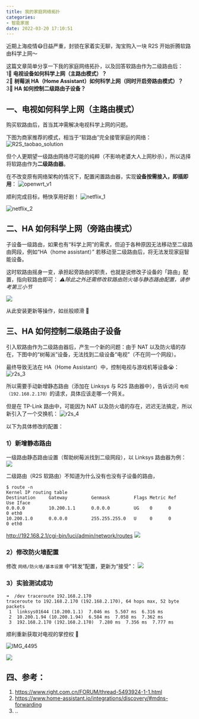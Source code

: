 ```yaml
---
title: 我的家庭网络拓扑
categories:
- 智能家居
date: 2022-03-20 17:10:51
---
```


近期上海疫情😷日益严重，封锁在家着实无聊，淘宝购入一块 R2S 开始折腾软路由科学上网～

这篇文章简单分享一下我的家庭网络拓扑，以及回答软路由作为二级路由后：   
1⃣️ **电视设备如何科学上网（主路由模式）？**   
2⃣️ **树莓派 HA（Home Assistant）如何科学上网（同时开启旁路由模式）？**   
3⃣️ **HA 如何控制二级路由子设备？**   

<!--more-->

## 一、电视如何科学上网（主路由模式）

购买软路由后，首当其冲需解决电视科学上网的问题。

下图为商家推荐的模式，相当于“软路由”完全接管家庭的网络：
![R2S_taobao_solution](../images/blog/2021-09-04-jvm-note/R2S_taobao_solution.svg) 

但个人更期望一级路由网络尽可能的纯粹（不影响老婆大人上网秒杀），所以选择将软路由作为**二级路由器**。

在不改变原有网络架构的情况下，配置闲置路由器，实现**设备按需接入，即插即用**：
![openwrt_v1](../images/blog/2021-09-04-jvm-note/openwrt_v1.svg)

顺利完成目标，畅快享用好剧！
![netflix_1](../images/blog/2021-09-04-jvm-note/netflix_1.png)

![netflix_2](../images/blog/2021-09-04-jvm-note/netflix_2.png)

## 二、HA 如何科学上网（旁路由模式）

子设备一级路由，如果也有“科学上网”的需求，但迫于各种原因无法移动至二级路由网段，例如“HA（home assistant）” 若移动至二级路由后，将无法发现家庭智能设备。

这时软路由摇身一变，承担起旁路由的职责，也就是说修改子设备的「路由」配置，指向软路由即可：
*⚠️除此之外还需修改软路由防火墙与静态路由配置，请参考第三小节*

![](../images/blog/2021-09-04-jvm-note/16477658391223.jpg)

从此安装更新等操作，如丝般顺滑 🥰


## 三、HA 如何控制二级路由子设备

引入软路由作为二级路由器后，产生一个新的问题：由于 NAT 以及防火墙的存在，下图中的“树莓派”设备，无法找到二级设备“电视”（不在同一个网段）。

最终导致无法在 HA（Home Assistant）中，控制电视与游戏机等设备😭：
![r2s_3](../images/blog/2021-09-04-jvm-note/r2s_3.svg)

所以需要手动新增静态路由（添加在 Linksys 与 R2S 路由器中），告诉访问 `电视（192.168.2.170）`的请求，具体应该走哪一个网关。

但是在 TP-Link 路由中，可能因为 NAT 以及防火墙的存在，迟迟无法搞定，所以新引入了一个交换机：
![r2s_4](../images/blog/2021-09-04-jvm-note/r2s_4.svg)


以下为具体修改的配置：

### 1）新增静态路由
一级路由静态路由设置（帮助树莓派找到二级网段），以 Linksys 路由器为例：
![](../images/blog/2021-09-04-jvm-note/16476806894838.jpg)

二级路由（R2S 软路由）不知道为什么没有也没有子设备的路由，

```shell
$ route -n  
Kernel IP routing table
Destination     Gateway         Genmask         Flags Metric Ref    Use Iface
0.0.0.0         10.200.1.1      0.0.0.0         UG    0      0        0 eth0
10.200.1.0      0.0.0.0         255.255.255.0   U     0      0        0 eth0
```

http://192.168.2.1/cgi-bin/luci/admin/network/routes
![](../images/blog/2021-09-04-jvm-note/16477510448050.jpg)

### 2）修改防火墙配置
修改 `网络/防火墙/基本设置` 中“转发”配置，更新为“接受”：
![](../images/blog/2021-09-04-jvm-note/16477634717388.jpg)

### 3）实验测试成功

```shell
➜  /dev traceroute 192.168.2.170
traceroute to 192.168.2.170 (192.168.2.170), 64 hops max, 52 byte packets
 1  linksys01644 (10.200.1.1)  7.046 ms  5.507 ms  6.316 ms
 2  10.200.1.94 (10.200.1.94)  6.584 ms  7.058 ms  7.362 ms
 3  192.168.2.170 (192.168.2.170)  7.280 ms  7.356 ms  7.777 ms
```

顺利重新获取对电视的掌控权 🥰

![IMG_4495](../images/blog/2021-09-04-jvm-note/IMG_4495.png)

![](../images/blog/2021-09-04-jvm-note/16477647212258.jpg)



## 四、参考：
1. https://www.right.com.cn/FORUM/thread-5493924-1-1.html 
2. https://www.home-assistant.io/integrations/discovery/#mdns-forwarding
3. ..
